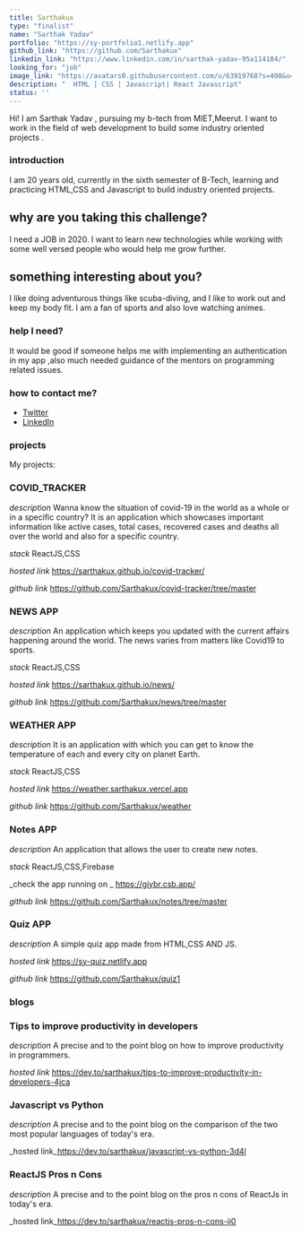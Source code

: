 ```yaml
---
title: Sarthakux
type: "finalist"
name: "Sarthak Yadav"
portfolio: "https://sy-portfolio1.netlify.app"
github_link: "https://github.com/Sarthakux"
linkedin_link: "https://www.linkedin.com/in/sarthak-yadav-95a114184/"
looking_for: "job"
image_link: "https://avatars0.githubusercontent.com/u/63919768?s=400&u=357fe27ec8fba63c7ee25690b09d79d4db0cf73f&v=4"
description: "  HTML | CSS | Javascript| React Javascript"
status: ''
---
```


Hi! I am Sarthak Yadav , pursuing my b-tech from MIET,Meerut. I want to work in the field of web development to build some industry oriented projects .

### introduction

I am 20 years old, currently in the sixth semester of B-Tech, learning and practicing HTML,CSS and Javascript to build industry oriented projects.

## why are you taking this challenge?

I need a JOB in 2020.
I want to learn new technologies while working with some well versed people who would help me  grow further.

## something interesting about you?

I like doing adventurous things like scuba-diving, and I like to work out and keep my body fit. I am a fan of sports and also love watching
animes.
### help I need?

It would be good if someone helps me with implementing an authentication in my app ,also much needed guidance of the mentors on programming related issues.

### how to contact me?

- [Twitter](https://twitter.com/Sarthak04898364)
- [LinkedIn](https://www.linkedin.com/in/sarthak-yadav-95a114184/)

### projects
My projects:


 ### COVID_TRACKER

 _description_ Wanna know the situation of covid-19 in the world as a whole or in a specific country?
  It is an application which showcases important information like active cases, total cases, recovered cases and deaths all over the world and also for a  specific country.

 _stack_ ReactJS,CSS

 _hosted link_ https://sarthakux.github.io/covid-tracker/


  _github link_ https://github.com/Sarthakux/covid-tracker/tree/master




###  NEWS APP

 _description_ An application which keeps you updated with the current affairs happening around the world. The news varies from matters like Covid19 to sports.

 _stack_ ReactJS,CSS

 _hosted link_ https://sarthakux.github.io/news/


 _github link_ https://github.com/Sarthakux/news/tree/master


### WEATHER APP

 _description_ It is an application with which you can get to know the temperature of each and every city on planet Earth.

_stack_ ReactJS,CSS


 _hosted link_ https://weather.sarthakux.vercel.app


 _github link_ https://github.com/Sarthakux/weather


### Notes APP


 _description_ An application that allows the user to create new notes.


 _stack_ ReactJS,CSS,Firebase


_check the app running on _ https://giybr.csb.app/
 


 _github link_ https://github.com/Sarthakux/notes/tree/master


 ### Quiz APP

 _description_ A simple quiz app made from  HTML,CSS AND JS.


 _hosted link_ https://sy-quiz.netlify.app



_github link_ https://github.com/Sarthakux/quiz1





### blogs

### Tips to improve productivity in developers
_description_ A precise and to the point blog on how to improve productivity in programmers.


_hosted link_ https://dev.to/sarthakux/tips-to-improve-productivity-in-developers-4jca

### Javascript vs Python
_description_ A precise and to the point blog on the comparison of the two most popular languages of today's era.


_hosted link_https://dev.to/sarthakux/javascript-vs-python-3d4l

### ReactJS Pros n Cons

_description_ A precise and to the point blog on the pros n cons  of ReactJs in today's era.


_hosted link_https://dev.to/sarthakux/reactjs-pros-n-cons-ji0